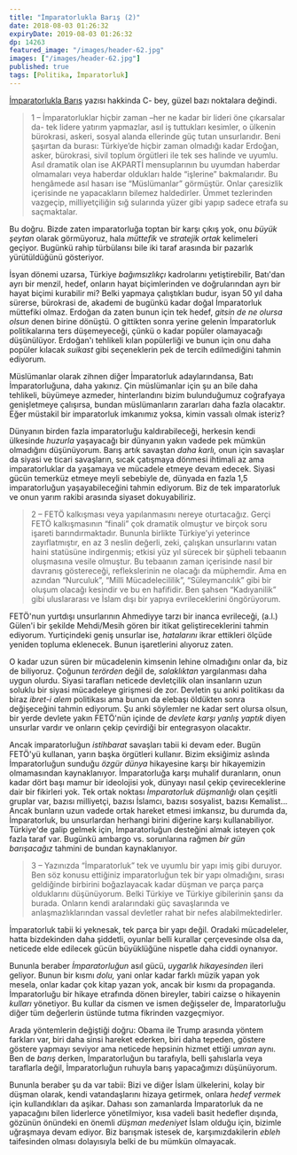 ```yaml
---
title: "İmparatorlukla Barış (2)"
date: 2018-08-03 01:26:32
expiryDate: 2019-08-03 01:26:32
dp: 14263
featured_image: "/images/header-62.jpg"
images: ["/images/header-62.jpg"]
published: true
tags: [Politika, İmparatorluk]
---
```





[İmparatorlukla Barış][yazi] yazısı hakkinda C- bey, güzel bazı noktalara
değindi.

> 1 – İmparatorluklar hiçbir zaman –her ne kadar bir lideri öne çıkarsalar da- tek
> lidere yatırım yapmazlar, asıl iş tuttukları kesimler, o ülkenin bürokrasi,
> askeri, sosyal alanda ellerinde güç tutan unsurlarıdır. Beni şaşırtan da burası:
> Türkiye’de hiçbir zaman olmadığı kadar Erdoğan, asker, bürokrasi, sivil toplum
> örgütleri ile tek ses halinde ve uyumlu. Asıl dramatik olan ise AKPARTİ
> mensuplarının bu uyumdan haberdar olmamaları veya haberdar oldukları halde
> “işlerine” bakmalarıdır. Bu hengâmede asıl hasarı ise “Müslümanlar” görmüştür.
> Onlar çaresizlik içerisinde ne yapacakların bilemez haldedirler. Ümmet
> tezlerinden vazgeçip, milliyetçiliğin sığ sularında yüzer gibi yapıp sadece
> etrafa su saçmaktalar.


Bu doğru. Bizde zaten imparatorluğa toptan bir karşı çıkış yok, onu *büyük
şeytan* olarak görmüyoruz, hala *müttefik* ve *stratejik ortak* kelimeleri
geçiyor. Bugünkü rahip türbülansı bile iki taraf arasında bir pazarlık yürütüldüğünü
gösteriyor.

İsyan dönemi uzarsa, Türkiye *bağımsızlıkçı* kadrolarını yetiştirebilir,
Batı'dan ayrı bir menzil, hedef, onların hayat biçimlerinden ve doğrularından
ayrı bir hayat biçimi kurabilir mi? Belki yapmaya çalıştıkları budur, isyan 50
yıl daha sürerse, bürokrasi de, akademi de bugünkü kadar doğal İmparatorluk
müttefiki olmaz. Erdoğan da zaten bunun için tek hedef, *gitsin de ne olursa
olsun* denen birine dönüştü. O gittikten sonra yerine gelenin İmparatorluk
politikalarına ters düşemeyeceği, çünkü o kadar popüler olamayacağı düşünülüyor.
Erdoğan'ı tehlikeli kılan popülerliği ve bunun için onu daha popüler kılacak
*suikast* gibi seçeneklerin pek de tercih edilmediğini tahmin ediyorum.

Müslümanlar olarak zihnen diğer İmparatorluk adaylarındansa, Batı
İmparatorluğuna, daha yakınız. Çin müslümanlar için şu an bile daha tehlikeli,
büyümeye azmeder, hinterlandını bizim bulunduğumuz coğrafyaya genişletmeye
çalışırsa, bundan müslümanların zararları daha fazla olacaktır. Eğer müstakil
bir imparatorluk imkanımız yoksa, kimin vassalı olmak isteriz?

Dünyanın birden fazla imparatorluğu kaldırabileceği, herkesin kendi ülkesinde
*huzurla* yaşayacağı bir dünyanın yakın vadede pek mümkün olmadığını
düşünüyorum. Barış artık savaştan *daha karlı,* onun için savaşlar da siyasi ve
ticari savaşların, sıcak çatışmaya dönmesi ihtimali az ama imparatorluklar da
yaşamaya ve mücadele etmeye devam edecek. Siyasi gücün temerküz etmeye meyli
sebebiyle de, dünyada en fazla 1,5 imparatorluğun yaşayabileceğini tahmin
ediyorum. Biz de tek imparatorluk ve onun yarım rakibi arasında siyaset
dokuyabiliriz.

>
> 2 – FETÖ kalkışması veya yapılanmasını nereye oturtacağız. Gerçi FETÖ
> kalkışmasının “finali” çok dramatik olmuştur ve birçok soru işareti
> barındırmaktadır. Bununla birlikte Türkiye’yi yeterince zayıflatmıştır, en az
> 3 neslin değerli, zeki, çalışkan unsurlarını vatan haini statüsüne
> indirgenmiş; etkisi yüz yıl sürecek bir şüpheli tebaanın oluşmasına vesile
> olmuştur. Bu tebaanın zaman içerisinde nasıl bir davranış göstereceği,
> reflekslerinin ne olacağı da müphemdir. Ama en azından “Nurculuk”, “Milli
> Mücadelecililik”, “Süleymancılık” gibi bir oluşum olacağı kesindir ve bu en
> hafifidir. Ben şahsen “Kadıyanilik” gibi uluslararası ve İslam dışı bir yapıya
> evrileceklerini öngörüyorum.

FETÖ'nun yurtdışı unsurlarının Ahmediyye tarzı bir inanca evrileceği, (a.l.)
Gülen'i bir şekilde Mehdi/Mesih gören bir itikat geliştireceklerini tahmin
ediyorum. Yurtiçindeki geniş unsurlar ise, *hatalarını* ikrar ettikleri ölçüde
yeniden topluma eklenecek. Bunun işaretlerini alıyoruz zaten. 

O kadar uzun süren bir mücadelenin kimsenin lehine olmadığını onlar da, biz de
biliyoruz. Çoğunun *terörden* değil de, *salaklıktan* yargılanması daha uygun
olurdu. Siyasi tarafları neticede devletçilik olan insanların uzun soluklu bir
siyasi mücadeleye girişmesi de zor. Devletin şu anki politikası da biraz
*ibret-i alem* politikası ama bunun da elebaşı öldükten sonra değişeceğini
tahmin ediyorum. Şu anki söylemler ne kadar sert olursa olsun, bir yerde devlete
yakın FETÖ'nün içinde de *devlete karşı yanlış yaptık* diyen unsurlar vardır ve
onların çekip çevirdiği bir entegrasyon olacaktır. 

Ancak imparatorluğun *istihbarat* savaşları tabii ki devam eder. Bugün FETÖ'yü
kullanan, yarın başka örgütleri kullanır. Bizim eksiğimiz aslında İmparatorluğun
sunduğu *özgür dünya* hikayesine karşı bir hikayemizin olmamasından
kaynaklanıyor. İmparatorluğa karşı muhalif duranların, onun kadar dört başı
mamur bir ideolojisi yok, dünyayı nasıl çekip çevireceklerine dair bir fikirleri
yok. Tek ortak noktası *İmparatorluk düşmanlığı* olan çeşitli gruplar var,
bazısı milliyetçi, bazısı İslamcı, bazısı sosyalist, bazısı Kemalist... Ancak
bunların uzun vadede ortak hareket etmesi imkansız, bu durumda da, İmparatorluk,
bu unsurlardan herhangi birini diğerine karşı kullanabiliyor. Türkiye'de galip
gelmek için, İmparatorluğun desteğini almak isteyen çok fazla taraf var. Bugünkü
ambargo vs. sorunlarına rağmen *bir gün barışacağız* tahmini de bundan
kaynaklanıyor.

>
> 3 – Yazınızda “İmparatorluk” tek ve uyumlu bir yapı imiş gibi duruyor. Ben söz
> konusu ettiğiniz imparatorluğun tek bir yapı olmadığını, sırası geldiğinde
> birbirini boğazlayacak kadar düşman ve parça parça olduklarını düşünüyorum.
> Belki Türkiye ve Türkiye gibilerinin şansı da burada. Onların kendi
> aralarındaki güç savaşlarında ve anlaşmazlıklarından vassal devletler rahat
> bir nefes alabilmektedirler.

İmparatorluk tabii ki yeknesak, tek parça bir yapı değil. Oradaki mücadeleler,
hatta bizdekinden daha şiddetli, oyunlar belli kurallar çerçevesinde olsa da,
neticede elde edilecek gücün büyüklüğüne nispetle daha ciddi oynanıyor. 

Bununla beraber *İmparatorluğun* asıl gücü, *uygarlık hikayesinden* ileri
geliyor. Bunun bir kısmı *dolu,* yani onlar kadar farklı müzik yapan yok mesela,
onlar kadar çok kitap yazan yok, ancak bir kısmı da propaganda. İmparatorluğu
bir hikaye etrafında dönen bireyler, tabiri caizse o hikayenin *kulları*
yönetiyor. Bu kullar da cismen ve ismen değişseler de, İmparatorluğu diğer tüm
değerlerin üstünde tutma fikrinden vazgeçmiyor.

Arada yöntemlerin değiştiği doğru: Obama ile Trump arasında yöntem farkları var,
biri daha sinsi hareket ederken, biri daha tepeden, göstere göstere yapmayı
seviyor ama neticede hepsinin hizmet ettiği *umran* aynı. Ben de *barış* derken,
İmparatorluğun bu tarafıyla, belli şahıslarla veya taraflarla değil,
İmparatorluğun ruhuyla barış yapacağımızı düşünüyorum. 

Bununla beraber şu da var tabii: Bizi ve diğer İslam ülkelerini, kolay bir
düşman olarak, kendi vatandaşlarını hizaya getirmek, onlara *hedef vermek* için
kullandıkları da aşikar. Dahası son zamanlarda İmparatorluk da ne yapacağını
bilen liderlerce yönetilmiyor, kısa vadeli basit hedefler dışında, gözünün
önündeki en önemli *düşman medeniyet* İslam olduğu için, bizimle uğraşmaya devam
ediyor. Biz barışmak istesek de, karşımızdakilerin *ebleh* taifesinden olması
dolayısıyla belki de bu mümkün olmayacak.

[yazi]: https://eminresah.com/yeni/imparatorlukla-baris-14235-24202/

